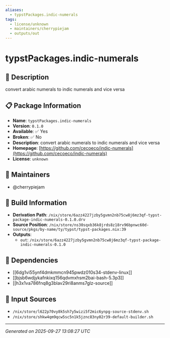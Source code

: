 ```yaml
---
aliases:
  - typstPackages.indic-numerals
tags:
  - license/unknown
  - maintainers/cherrypiejam
  - outputs/out
---
```


# typstPackages.indic-numerals

## 📝 Description

convert arabic numerals to indic numerals and vice versa

## 📋 Package Information

- **Name**: `typstPackages.indic-numerals`
- **Version**: `0.1.0`
- **Available**: ✅ Yes
- **Broken**: ✅ No
- **Description**: convert arabic numerals to indic numerals and vice versa
- **Homepage**: [https://github.com/cecoeco/indic-numerals](https://github.com/cecoeco/indic-numerals)
- **License**: `unknown`
## 👥 Maintainers

- @cherrypiejam


## 🔧 Build Information

- **Derivation Path**: `/nix/store/6azz4227jzby5gvmn2nb75cw8j6mz3qf-typst-package-indic-numerals-0.1.0.drv`
- **Source Position**: `/nix/store/ns30sqxb36k8jrds8z18rv96bpnwc60d-source/pkgs/by-name/ty/typst/typst-packages.nix:39`
- **Outputs**:
  - `out`:  `/nix/store/6azz4227jzby5gvmn2nb75cw8j6mz3qf-typst-package-indic-numerals-0.1.0`

## 🔗 Dependencies

- [[6dg1vi55ynf4dmkmmcn945pwdz010s34-stdenv-linux]]
- [[bjsb6wdjykafnkixq156qdvmxhsm2bai-bash-5.3p3]]
- [[h3x1va786fnq8g3blav29ri8anms7glz-source]]

## 📁 Input Sources

- `/nix/store/l622p70vy8k5sh7y5wizi5f2mic6ynpg-source-stdenv.sh`
- `/nix/store/shkw4qm9qcw5sc5n1k5jznc83ny02r39-default-builder.sh`

---
*Generated on 2025-09-27 13:08:27 UTC*

